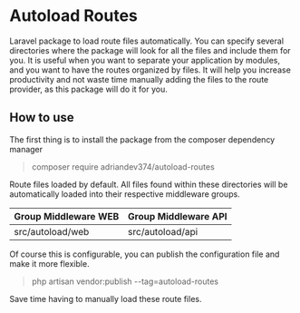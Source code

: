 # Autoload Routes

Laravel package to load route files automatically. You can specify
several directories where the package will look for all the
files and include them for you. It is useful when you want to separate your application
by modules, and you want to have the routes organized by files. It will help
you increase productivity and not waste time manually adding the files to the
route provider, as this package will do it for you.

## How to use

The first thing is to install the package from the composer dependency manager

> composer require adriandev374/autoload-routes

Route files loaded by default. All files found within these directories will be automatically
loaded into their respective middleware groups.

| Group Middleware WEB | Group Middleware API |
|----------------------|----------------------|
| src/autoload/web     | src/autoload/api     |

Of course this is configurable, you can publish the configuration file and make it more flexible.

> php artisan vendor:publish --tag=autoload-routes

Save time having to manually load these route files.

